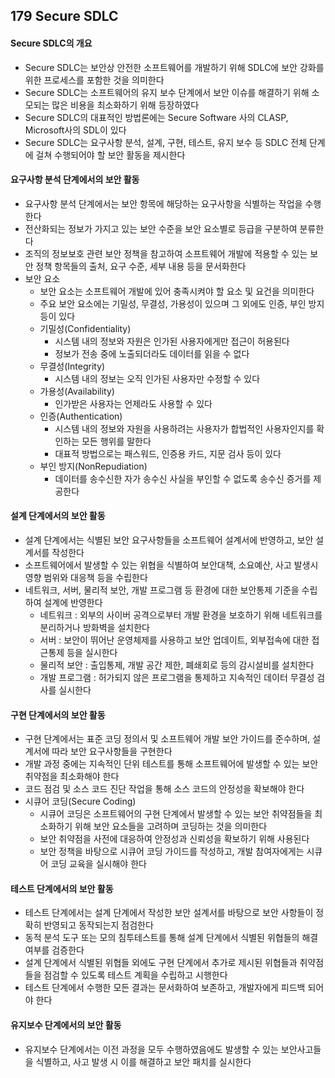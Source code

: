 ## 179 Secure SDLC

#### Secure SDLC의 개요

- Secure SDLC는 보안상 안전한 소프트웨어를 개발하기 위해 SDLC에 보안 강화를 위한 프로세스를 포함한 것을 의미한다
- Secure SDLC는 소프트웨어의 유지 보수 단계에서 보안 이슈를 해결하기 위해 소모되는 많은 비용을 최소화하기 위해 등장하였다
- Secure SDLC의 대표적인 방법론에는 Secure Software 사의 CLASP, Microsoft사의 SDL이 있다
- Secure SDLC는 요구사항 분석, 설계, 구현, 테스트, 유지 보수 등 SDLC 전체 단계에 걸쳐 수행되어야 할 보안 활동을 제시한다



#### 요구사항 분석 단계에서의 보안 활동

- 요구사항 분석 단계에서는 보안 항목에 해당하는 요구사항을 식별하는 작업을 수행한다
- 전산화되는 정보가 가지고 있는 보안 수준을 보안 요소별로 등급을 구분하여 분류한다
- 조직의 정보보호 관련 보안 정책을 참고하여 소프트웨어 개발에 적용할 수 있는 보안 정책 항목들의 출처, 요구 수준, 세부 내용 등을 문서화한다
- 보안 요소
  - 보안 요소는 소프트웨어 개발에 있어 충족시켜야 할 요소 및 요건을 의미한다
  - 주요 보안 요소에는 기밀성, 무결성, 가용성이 있으며 그 외에도 인증, 부인 방지 등이 있다
  - 기밀성(Confidentiality)
    - 시스템 내의 정보와 자원은 인가된 사용자에게만 접근이 허용된다
    - 정보가 전송 중에 노출되더라도 데이터를 읽을 수 없다
  - 무결성(Integrity)
    - 시스템 내의 정보는 오직 인가된 사용자만 수정할 수 있다
  - 가용성(Availability)
    - 인가받은 사용자는 언제라도 사용할 수 있다
  - 인증(Authentication)
    - 시스템 내의 정보와 자원을 사용하려는 사용자가 합법적인 사용자인지를 확인하는 모든 행위를 말한다
    - 대표적 방법으로는 패스워드, 인증용 카드, 지문 검사 등이 있다
  - 부인 방지(NonRepudiation)
    - 데이터를 송수신한 자가 송수신 사실을 부인할 수 없도록 송수신 증거를 제공한다



#### 설계 단계에서의 보안 활동

- 설계 단계에서는 식별된 보안 요구사항들을 소프트웨어 설계서에 반영하고, 보안 설계서를 작성한다
- 소프트웨어에서 발생할 수 있는 위협을 식별하여 보안대책, 소요예산, 사고 발생시 영향 범위와 대응책 등을 수립한다
- 네트워크, 서버, 물리적 보안, 개발 프로그램 등 환경에 대한 보안통제 기준을 수립하여 설계에 반영한다
  - 네트워크 : 외부의 사이버 공격으로부터 개발 환경을 보호하기 위해 네트워크를 분리하거나 방화벽을 설치한다
  - 서버 : 보안이 뛰어난 운영체제를 사용하고 보안 업데이트, 외부접속에 대한 접근통제 등을 실시한다
  - 물리적 보안 : 출입통제, 개발 공간 제한, 폐쇄회로 등의 감시설비를 설치한다
  - 개발 프로그램 : 허가되지 않은 프로그램을 통제하고 지속적인 데이터 무결성 검사를 실시한다



#### 구현 단계에서의 보안 활동

- 구현 단계에서는 표준 코딩 정의서 및 소프트웨어 개발 보안 가이드를 준수하며, 설계서에 따라 보안 요구사항들을 구현한다
- 개발 과정 중에는 지속적인 단위 테스트를 통해 소프트웨어에 발생할 수 있는 보안 취약점을 최소화해야 한다
- 코드 점검 및 소스 코드 진단 작업을 통해 소스 코드의 안정성을 확보해야 한다
- 시큐어 코딩(Secure Coding)
  - 시큐어 코딩은 소프트웨어의 구현 단계에서 발생할 수 있는 보안 취약점들을 최소화하기 위해 보안 요소들을 고려하며 코딩하는 것을 의미한다
  - 보안 취약점을 사전에 대응하여 안정성과 신뢰성을 확보하기 위해 사용된다
  - 보안 정책을 바탕으로 시큐어 코딩 가이드를 작성하고, 개발 참여자에게는 시큐어 코딩 교육을 실시해야 한다



#### 테스트 단계에서의 보안 활동

- 테스트 단계에서는 설계 단계에서 작성한 보안 설계서를 바탕으로 보안 사항들이 정확히 반영되고 동작되는지 점검한다
- 동적 분석 도구 또는 모의 침투테스트를 통해 설계 단계에서 식별된 위협들의 해결여부를 검증한다
- 설계 단계에서 식별된 위협들 외에도 구현 단계에서 추가로 제시된 위협들과 취약점들을 점검할 수 있도록 테스트 계획을 수립하고 시행한다
- 테스트 단계에서 수행한 모든 결과는 문서화하여 보존하고, 개발자에게 피드백 되어야 한다



#### 유지보수 단계에서의 보안 활동

- 유지보수 단계에서는 이전 과정을 모두 수행하였음에도 발생할 수 있는 보안사고들을 식별하고, 사고 발생 시 이를 해결하고 보안 패치를 실시한다
